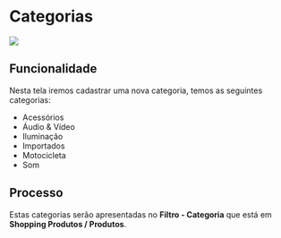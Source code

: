 # Categorias

![](http://developers.connectparts.com.br/imagens/cat01.png)

## Funcionalidade

Nesta tela iremos cadastrar uma nova categoria, temos as seguintes categorias:

* Acessórios
* Áudio & Vídeo
* Iluminação
* Importados
* Motocicleta
* Som

## Processo

Estas categorias serão apresentadas no **Filtro - Categoria** que está em **Shopping Produtos / Produtos**.


